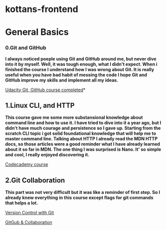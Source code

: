 # kottans-frontend
# General Basics
### 0.Git and GitHub
  **I always noticed poeple using Git and GitHub around me, but never dive into it by myself. Well, it was tough enough, what I didn't       expect. When i finished the course I understand how I was wrong about Git. It is really useful when you have bad habit of messing the     code I hope Git and GitHub improve my skills and implement all my ideas.**

[Udacity Git, GitHub course completed](https://github.com/mxmgny/kottans-frontend/blob/master/Git_and_GitHub/Udacity%20Git-GitHub%20course.png)*

## 1.Linux CLI, and HTTP
 **This course gave me some more substansional knowledge about command line and how to use it. I have tried to dive into it a year ago, but I didn't have much courage and persistence so I gave up. Starting from the scratch CLI topic i got solid foundational knowledge that will help me to master command line. 
 Talking about HTTP I already read the MDN HTTP docs, so those articles were a good reminder what I have already learned about it so far in MDN. 
 The one thing I was surprised is Nano. It' so simple and cool, I really enjoyed discovering it.**
 
[Codecademy course](https://github.com/mxmgny/kottans-frontend/blob/master/task_linux_cli/Commannd_Line.png)

## 2.Git Collaboration
**This part was not very difficult but it was like a reminder of first step. So I already knew everything in this course except flags for git commands that helps a lot.**

 [Version Control with Git](https://github.com/mxmgny/kottans-frontend/blob/master/task_git_collaboration/Version_control.png?raw=true) 
 
 [GitGub & Collaboration](https://github.com/mxmgny/kottans-frontend/blob/master/task_git_collaboration/GitGub_collaboration.png?raw=true)
